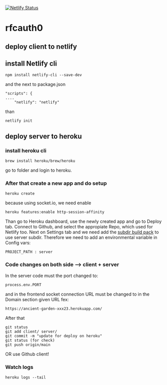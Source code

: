 [![Netlify Status](https://api.netlify.com/api/v1/badges/3142acde-0334-4c76-aeb1-f1703ec41aed/deploy-status)](https://app.netlify.com/sites/happy-wescoff-68c862/deploys)

# rfcauth0

## deploy client to netlify
## install Netlify cli
~~~
npm install netlify-cli --save-dev
~~~

and the next to package.json
~~~
"scripts": {
....
    "netlify": "netlify"
~~~
than
~~~
netlify init
~~~

## deploy server to heroku
### install heroku cli
~~~
brew install heroku/brew/heroku
~~~
go to folder and login to heroku. 
### After that create a new app and do setup
~~~
heroku create
~~~
because using socket.io, we need enable
~~~
heroku features:enable http-session-affinity
~~~
Than go to Heroku dashboard, use the newly created app and go to Deploy tab. Connect to Github, and select the appropiate Repo, which used for Netlify too.
Next on Settings tab and we need add the [subdir build pack](https://elements.heroku.com/buildpacks/timanovsky/subdir-heroku-buildpack) to use server subdir.
Therefore we need to add an environmental variable in Config vars:
~~~
PROJECT_PATH : server
~~~
### Code changes on both side --> client + server
In the server code must the port changed to:
~~~
process.env.PORT
~~~
and in the frontend socket connection URL must be changed to in the Domain section given URL fex:
~~~
https://ancient-garden-xxx23.herokuapp.com/
~~~
After that
~~~
git status
git add client/ server/
git commit -m "update for deploy on heroku"
git status (for check)
git push origin/main
~~~
OR use Github client!

### Watch logs
~~~
heroku logs --tail
~~~
